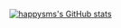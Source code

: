 [![happysms's GitHub stats](https://github-readme-stats.vercel.app/api?username=anuraghazra&count_private=true&show_icons=true&theme=radical)](https://github.com/happysms/github-readme-stats)
